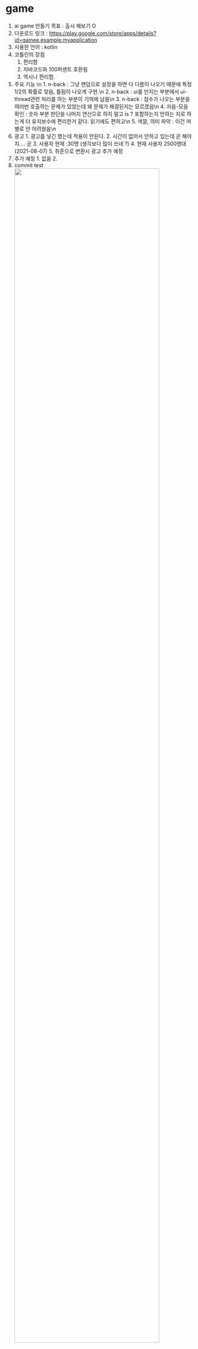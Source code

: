 # game
  1. ai game 만들기 목표 : 출시 해보기 O
  2. 다운로드 링크 : https://play.google.com/store/apps/details?id=gamee.example.myapplication
  3. 사용한 언어 : kotlin 
  4. 코틀린의 장점 
      1. 편리함 
      2. 자바코드와 100퍼센트 호환됨
      3. 역시나 편리함.
  5. 주요 기능 \n
    1. n-back : 그냥 랜덤으로 설정을 하면 다 다름이 나오기 때문에 특정 1/2의 확률로 맞음, 틀림이 나오게 구현.\n
    2. n-back : ui를 만지는 부분에서 ui-thread관련 처리를 하는 부분이 기억에 남음\n
    3. n-back : 점수가 나오는 부분을 여러번 호출하는 문제가 있었는데 왜 문제가 해결된지는 모르겠음\n
    4. 자음-모음 확인 : 숫자 부분 판단을 나머지 연산으로 하지 말고 is ? 포함하는지 안하는 지로 하는게 더 유지보수에 편리한거 같다. 읽기에도 편하고\n
    5. 색깔, 의미 파악 : 이건 머 별로 안 어려웠음\n
  6. 광고
    1. 광고를 넣긴 했는데 적용이 안된다.
    2. 시간이 없어서 안하고 있는데 곧 해야지.... 곧
    3. 사용자 현재 :30명 (생각보다 많이 쓰네 ?)
    4. 현재 사용자 2500명대 (2021-08-07)
    5. 취준으로 변환시 광고 추가 예정
  7. 추가 예정 
    1. 없음
    2. 
  8. commit test
    <img src="https://user-images.githubusercontent.com/37294326/100441558-02a85980-30ea-11eb-9721-650de8b7fb0c.png" width="90%"></img>
    
